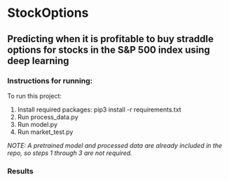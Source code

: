 # StockOptions  
## Predicting when it is profitable to buy straddle options for stocks in the S&P 500 index using deep learning
### Instructions for running:  
To run this project:
1. Install required packages: pip3 install -r requirements.txt
2. Run process_data.py
3. Run model.py
4. Run market_test.py

*NOTE: A pretrained model and processed data are already included in the repo, so steps 1 through 3 are not required.*

### Results
